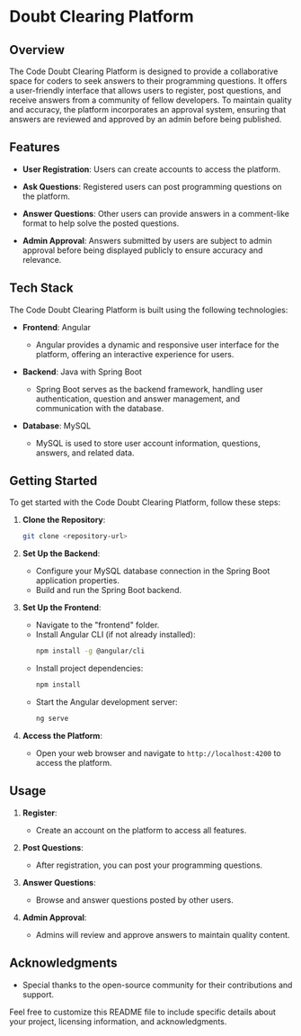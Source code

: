 # Doubt Clearing Platform 

## Overview

The Code Doubt Clearing Platform is designed to provide a collaborative space for coders to seek answers to their programming questions. It offers a user-friendly interface that allows users to register, post questions, and receive answers from a community of fellow developers. To maintain quality and accuracy, the platform incorporates an approval system, ensuring that answers are reviewed and approved by an admin before being published.

## Features

- **User Registration**: Users can create accounts to access the platform.

- **Ask Questions**: Registered users can post programming questions on the platform.

- **Answer Questions**: Other users can provide answers in a comment-like format to help solve the posted questions.

- **Admin Approval**: Answers submitted by users are subject to admin approval before being displayed publicly to ensure accuracy and relevance.

## Tech Stack

The Code Doubt Clearing Platform is built using the following technologies:

- **Frontend**: Angular
  - Angular provides a dynamic and responsive user interface for the platform, offering an interactive experience for users.

- **Backend**: Java with Spring Boot
  - Spring Boot serves as the backend framework, handling user authentication, question and answer management, and communication with the database.

- **Database**: MySQL
  - MySQL is used to store user account information, questions, answers, and related data.

## Getting Started

To get started with the Code Doubt Clearing Platform, follow these steps:

1. **Clone the Repository**:
   ```bash
   git clone <repository-url>
   ```

2. **Set Up the Backend**:
   - Configure your MySQL database connection in the Spring Boot application properties.
   - Build and run the Spring Boot backend.

3. **Set Up the Frontend**:
   - Navigate to the "frontend" folder.
   - Install Angular CLI (if not already installed):
     ```bash
     npm install -g @angular/cli
     ```
   - Install project dependencies:
     ```bash
     npm install
     ```
   - Start the Angular development server:
     ```bash
     ng serve
     ```

4. **Access the Platform**:
   - Open your web browser and navigate to `http://localhost:4200` to access the platform.

## Usage

1. **Register**:
   - Create an account on the platform to access all features.

2. **Post Questions**:
   - After registration, you can post your programming questions.

3. **Answer Questions**:
   - Browse and answer questions posted by other users.

4. **Admin Approval**:
   - Admins will review and approve answers to maintain quality content.

## Acknowledgments

- Special thanks to the open-source community for their contributions and support.

Feel free to customize this README file to include specific details about your project, licensing information, and acknowledgments.
